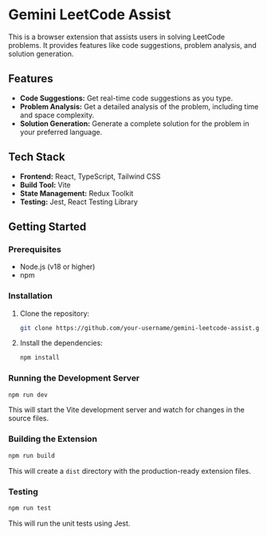 # Gemini LeetCode Assist

This is a browser extension that assists users in solving LeetCode problems. It provides features like code suggestions, problem analysis, and solution generation.

## Features

*   **Code Suggestions:** Get real-time code suggestions as you type.
*   **Problem Analysis:** Get a detailed analysis of the problem, including time and space complexity.
*   **Solution Generation:** Generate a complete solution for the problem in your preferred language.

## Tech Stack

*   **Frontend:** React, TypeScript, Tailwind CSS
*   **Build Tool:** Vite
*   **State Management:** Redux Toolkit
*   **Testing:** Jest, React Testing Library

## Getting Started

### Prerequisites

*   Node.js (v18 or higher)
*   npm

### Installation

1.  Clone the repository:
    ```bash
    git clone https://github.com/your-username/gemini-leetcode-assist.git
    ```
2.  Install the dependencies:
    ```bash
    npm install
    ```

### Running the Development Server

```bash
npm run dev
```

This will start the Vite development server and watch for changes in the source files.

### Building the Extension

```bash
npm run build
```

This will create a `dist` directory with the production-ready extension files.

### Testing

```bash
npm run test
```

This will run the unit tests using Jest.
